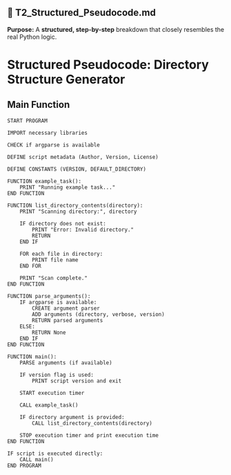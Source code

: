 ## **📜 T2_Structured_Pseudocode.md**
**Purpose:** A **structured, step-by-step** breakdown that closely resembles the real Python logic.

# Structured Pseudocode: Directory Structure Generator

## **Main Function**
```plaintext
START PROGRAM

IMPORT necessary libraries

CHECK if argparse is available

DEFINE script metadata (Author, Version, License)

DEFINE CONSTANTS (VERSION, DEFAULT_DIRECTORY)

FUNCTION example_task():
    PRINT "Running example task..."
END FUNCTION

FUNCTION list_directory_contents(directory):
    PRINT "Scanning directory:", directory
    
    IF directory does not exist:
        PRINT "Error: Invalid directory."
        RETURN
    END IF
    
    FOR each file in directory:
        PRINT file name
    END FOR
    
    PRINT "Scan complete."
END FUNCTION

FUNCTION parse_arguments():
    IF argparse is available:
        CREATE argument parser
        ADD arguments (directory, verbose, version)
        RETURN parsed arguments
    ELSE:
        RETURN None
    END IF
END FUNCTION

FUNCTION main():
    PARSE arguments (if available)
    
    IF version flag is used:
        PRINT script version and exit
        
    START execution timer
    
    CALL example_task()
    
    IF directory argument is provided:
        CALL list_directory_contents(directory)
        
    STOP execution timer and print execution time
END FUNCTION

IF script is executed directly:
    CALL main()
END PROGRAM

